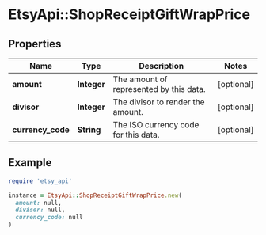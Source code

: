 # EtsyApi::ShopReceiptGiftWrapPrice

## Properties

| Name | Type | Description | Notes |
| ---- | ---- | ----------- | ----- |
| **amount** | **Integer** | The amount of represented by this data. | [optional] |
| **divisor** | **Integer** | The divisor to render the amount. | [optional] |
| **currency_code** | **String** | The ISO currency code for this data. | [optional] |

## Example

```ruby
require 'etsy_api'

instance = EtsyApi::ShopReceiptGiftWrapPrice.new(
  amount: null,
  divisor: null,
  currency_code: null
)
```

